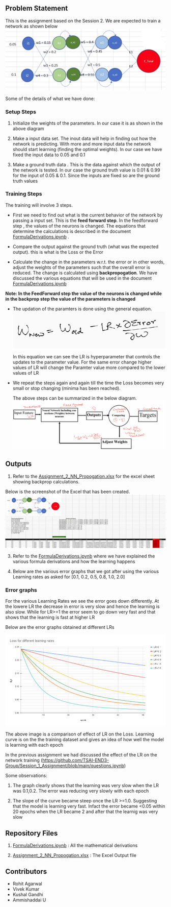 ## Problem Statement
This is the assignment based on the Session 2. We are expected to train a network as shown below
![alt text](images/network.png "Title")

Some of the details of what we have done: 

### Setup Steps
1. Initialize the weights of the parameters. In our case it is as shown in the above diagram

2. Make a input data set. The inout data will help in finding out how the network is predicting. With more and more input data the network should start learning (finding the optimal weights). In our case we have fixed the input data to 0.05 and 0.1

3. Make a ground truth data . This is the data against which the output of the network is tested. In our case the ground truth value is 0.01 & 0.99 for the input of 0.05 & 0.1. Since the inputs are fixed so are the ground truth values

  ### Training Steps
 The training will involve 3 steps. 
  * First we need to find out what is the current behavior of the network by passing a input set. This is the **feed forward step**. In the feedforward step , the values of the neurons is changed. The equations that determine the calculations is described in the document [FormulaDerivations.ipynb](https://github.com/TSAI-END3-Group/Session_2_Assignment/blob/master/FormulaDerivations.ipynb) .

  * Compare the output against the ground truth (what was the expected output). this is what is the Loss or the Error 

  * Calculate the change in the parameters w.r.t. the error or in other words,  adjust the weights of the parameters such that the overall error is reduced. The change is calculated using **backpropogation**. We have discussed the various equations that will be used in the document [FormulaDerivations.ipynb](https://github.com/TSAI-END3-Group/Session_2_Assignment/blob/master/FormulaDerivations.ipynb)

  __Note: In the FeedForward step the value of the neurons is changed while in the backprop step the value of the parameters is changed__

  * The updation  of the paramters is done using the general equation. 
![alt text](images/parameter_update.png "Title")
    
  
    In this equation we can see the LR is hyperparameter that controls the updates to the parameter value. For the same error change higher values of LR will change the Paramter value more compared to the lower values of LR

  * We repeat the steps again and again till the time the Loss becomes very small or stop changing (minima has been reached).


    The above steps can be summarized in the below diagram.
    ![alt text](images/trainingLoop.png "Title")





## Outputs

1. Refer to the [Assignment_2_NN_Propogation.xlsx](https://github.com/TSAI-END3-Group/Session_2_Assignment/blob/master/Assignment_2_NN_Propogation.xlsx) for the excel sheet showing backprop calculations. 

Below is the screenshot of the Excel that has been created.
 ![alt text](images/Screenshot_Assignment_2.png "Title")






3. Refer to the [FormulaDerivations.ipynb](https://github.com/TSAI-END3-Group/Session_2_Assignment/blob/master/FormulaDerivations.ipynb) where we have explained the various formula derivations and how the learning happens

4. Below are the various error graphs that we got after using the various Learning rates as asked for [0.1, 0.2, 0.5, 0.8, 1.0, 2.0] 


### Error graphs 
For the various Learning Rates we see the error goes down differently. At the lowere LR the decrease in error is very slow and hence the learning is also slow. While for LR>=1 the error seem to go down very fast and that shows that the learning is fast at higher LR

Below are the error graphs obtained at different LRs

![alt text](images/Loss_various_LR.png "Title")

The above image is a comparison of effect of LR on the Loss.
Learning curve is on the the training dataset and gives an idea of how well the model is learning with each epoch

In the previous assignment we had discussed the effect of the LR on the network training (https://github.com/TSAI-END3-Group/Session_1_Assignment/blob/main/questions.ipynb) 

Some observations: 
1. The graph clearly shows that the learning was very slow when the LR was 0.1,0.2. The error was reducing very slowly with each epoch

2. The slope of the curve became steep once the LR >=1.0. Suggesting that the model is learning very fast. Infact the error became <0.05 within 20 epochs when the LR became 2 and after that the learnig was very slow


## Repository Files

1. [FormulaDerivations.ipynb](https://github.com/TSAI-END3-Group/Session_2_Assignment/blob/master/FormulaDerivations.ipynb) : All the mathematical derivations

2. [Assignment_2_NN_Propogation.xlsx](https://github.com/TSAI-END3-Group/Session_2_Assignment/blob/master/Assignment_2_NN_Propogation.xlsx) : The Excel Output file


## Contributors
* Rohit Agarwal
* Vivek Kumar
* Kushal Gandhi
* Ammishaddai U